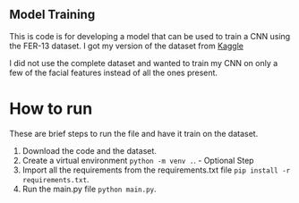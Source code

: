 ## Model Training
This is code is for developing a model that can be used to train a CNN using the FER-13 dataset.
I got my version of the dataset from [Kaggle](https://www.kaggle.com/datasets/msambare/fer2013/data)

I did not use the complete dataset and wanted to train my CNN on only a few of the facial features instead of all the ones present.

# How to run
These are brief steps to run the file and have it train on the dataset.
1. Download the code and the dataset.
2. Create a virtual environment ```python -m venv .```. - Optional Step
3. Import all the requirements from the requirements.txt file ```pip install -r requirements.txt```.
4. Run the main.py file ```python main.py```.